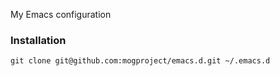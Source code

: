 My Emacs configuration


### Installation

```
git clone git@github.com:mogproject/emacs.d.git ~/.emacs.d
```
